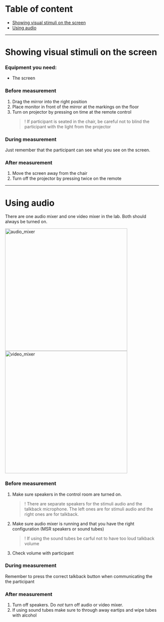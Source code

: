 # Table of content
* [Showing visual stimuli on the screen](#showing-visual-stimuli-on-the-screen)
* [Using audio](#using-audio)

---
# Showing visual stimuli on the screen

### Equipment you need:
- The screen

### Before measurement
1. Drag the mirror into the right position
2. Place monitor in front of the mirror at the markings on the floor
3. Turn on projector by pressing on time at the remote control
    > ! If participant is seated in the chair, be careful not to blind the participant with the light from the projector

### During measurement
Just remember that the participant can see what you see on the screen.

### After measurement
1. Move the screen away from the chair
2. Turn off the projector by pressing twice on the remote
---
# Using audio

There are one audio mixer and one video mixer in the lab. Both should always be turned on.

<img src="https://github.com/natmegsweden/NatMEG_Wiki/blob/main/wiki_images/audio_mixer.jpg" alt="audio_mixer" width="400"/>
<img src="https://github.com/natmegsweden/NatMEG_Wiki/blob/main/wiki_images/video_mixer.jpg" alt="video_mixer" width="400"/>

### Before measurement
1. Make sure speakers in the control room are turned on. 
   > ! There are separate speakers for the stimuli audio and the talkback microphone. The left ones are for stimuli audio and the right ones are for talkback.
2. Make sure audio mixer is running and that you have the right configuration (MSR speakers or sound tubes)
   > ! If using the sound tubes be carful not to have too loud talkback volume
3. Check volume with participant

### During measurement
Remember to press the correct talkback button when communicating the the participant

### After measurement
1. Turn off speakers. Do *not* turn off audio or video mixer.
2. If using sound tubes make sure to through away eartips and wipe tubes with alcohol